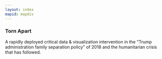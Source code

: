 ```yaml
---
layout: index
mapid: mapdiv
---
```


### Torn Apart

A rapidly deployed critical data & visualization intervention in the "Trump administration family separation policy" of 2018 and the humanitarian crisis that has followed.
